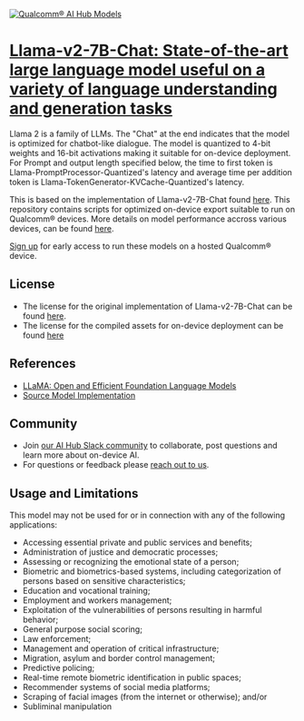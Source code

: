 [![Qualcomm® AI Hub Models](https://qaihub-public-assets.s3.us-west-2.amazonaws.com/qai-hub-models/quic-logo.jpg)](../../README.md)


# [Llama-v2-7B-Chat: State-of-the-art large language model useful on a variety of language understanding and generation tasks](https://aihub.qualcomm.com/models/llama_v2_7b_chat_quantized)

Llama 2 is a family of LLMs. The "Chat" at the end indicates that the model is optimized for chatbot-like dialogue. The model is quantized to 4-bit weights and 16-bit activations making it suitable for on-device deployment. For Prompt and output length specified below, the time to first token is Llama-PromptProcessor-Quantized's latency and average time per addition token is Llama-TokenGenerator-KVCache-Quantized's latency.

This is based on the implementation of Llama-v2-7B-Chat found
[here](https://huggingface.co/meta-llama/Llama-2-7b-chat-hf). This repository contains scripts for optimized on-device
export suitable to run on Qualcomm® devices. More details on model performance
accross various devices, can be found [here](https://aihub.qualcomm.com/models/llama_v2_7b_chat_quantized).

[Sign up](https://myaccount.qualcomm.com/signup) for early access to run these models on
a hosted Qualcomm® device.





## License
- The license for the original implementation of Llama-v2-7B-Chat can be found
  [here](https://github.com/facebookresearch/llama/blob/main/LICENSE).
- The license for the compiled assets for on-device deployment can be found [here]({deploy_license_url})

## References
* [LLaMA: Open and Efficient Foundation Language Models](https://arxiv.org/abs/2302.13971)
* [Source Model Implementation](https://huggingface.co/meta-llama/Llama-2-7b-chat-hf)

## Community
* Join [our AI Hub Slack community](https://qualcomm-ai-hub.slack.com/join/shared_invite/zt-2d5zsmas3-Sj0Q9TzslueCjS31eXG2UA#/shared-invite/email) to collaborate, post questions and learn more about on-device AI.
* For questions or feedback please [reach out to us](mailto:ai-hub-support@qti.qualcomm.com).


## Usage and Limitations

This model may not be used for or in connection with any of the following applications:

- Accessing essential private and public services and benefits;
- Administration of justice and democratic processes;
- Assessing or recognizing the emotional state of a person;
- Biometric and biometrics-based systems, including categorization of persons based on sensitive characteristics;
- Education and vocational training;
- Employment and workers management;
- Exploitation of the vulnerabilities of persons resulting in harmful behavior;
- General purpose social scoring;
- Law enforcement;
- Management and operation of critical infrastructure;
- Migration, asylum and border control management;
- Predictive policing;
- Real-time remote biometric identification in public spaces;
- Recommender systems of social media platforms;
- Scraping of facial images (from the internet or otherwise); and/or
- Subliminal manipulation



